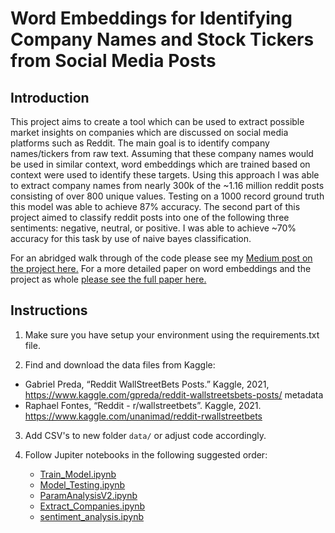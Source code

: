 


# Word Embeddings for Identifying Company Names and Stock Tickers from Social Media Posts 

## Introduction
This project aims to create a tool which can be used to extract possible market insights on companies which are discussed on social media platforms such as Reddit. The main goal is to identify company names/tickers from raw text. Assuming that these company names would be used in similar context, word embeddings which are trained based on context were used to identify these targets. Using this approach I was able to extract company names from nearly 300k of the ~1.16 million reddit posts consisting of over 800 unique values. Testing on a 1000 record ground truth this model was able to achieve 87% accuracy. The second part of this project aimed to classify reddit posts into one of the following three sentiments: negative, neutral, or positive. I was able to achieve ~70% accuracy for this task by use of naive bayes classification.

For an abridged walk through of the code please see my [Medium post on the project here.](https://brianward1428.medium.com/using-word-embeddings-to-identify-company-names-and-stock-tickers-f194e3648a66?source=friends_link&sk=6ae0387caed7b7272163b0cbf674da9e)
For a more detailed paper on word embeddings and the project as whole [please see the full paper here.](https://github.com/brianward1428/word-embeddings-for-reddit-extraction/blob/master/project_writeup.pdf) 

## Instructions

1. Make sure you have setup your environment using the requirements.txt file. 

2. Find and download the data files from Kaggle: 

- Gabriel Preda, “Reddit WallStreetBets Posts.” Kaggle, 2021, https://www.kaggle.com/gpreda/reddit-wallstreetsbets-posts/ metadata
- Raphael Fontes, “Reddit - r/wallstreetbets”. Kaggle, 2021. https://www.kaggle.com/unanimad/reddit-rwallstreetbets

3. Add CSV's to new folder `data/` or adjust code accordingly.
4. Follow Jupiter notebooks in the following suggested order:
	
	- [Train_Model.ipynb](https://github.com/brianward1428/word-embeddings-for-reddit-extraction/blob/master/Train_Model.ipynb "Train_Model.ipynb")
	- [Model_Testing.ipynb](https://github.com/brianward1428/word-embeddings-for-reddit-extraction/blob/master/Model_Testing.ipynb "Model_Testing.ipynb")
	- [ParamAnalysisV2.ipynb](https://github.com/brianward1428/word-embeddings-for-reddit-extraction/blob/master/ParamAnalysisV2.ipynb "ParamAnalysisV2.ipynb")
	- [Extract_Companies.ipynb](https://github.com/brianward1428/word-embeddings-for-reddit-extraction/blob/master/Extract_Companies.ipynb "Extract_Companies.ipynb")
	- [sentiment_analysis.ipynb](https://github.com/brianward1428/word-embeddings-for-reddit-extraction/blob/master/sentiment_analysis.ipynb "sentiment_analysis.ipynb")
